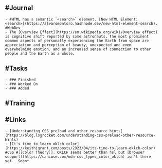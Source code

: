 ## #Journal
	- #HTML has a semantic `<search>` element. [New HTML Element: <search>](https://alvaromontoro.hashnode.dev/new-html-element-search). #WebDev
	- The [Overview Effect](https://en.wikipedia.org/wiki/Overview_effect) is cognitive shift reported by some astronauts. The most prominent common aspects of personally experiencing the Earth from space are appreciation and perception of beauty, unexpected and even overwhelming emotion, and an increased sense of connection to other people and the Earth as a whole.
## #Tasks
	- ### Finished
	- ### Worked On
	- ### Added
## #Training
## #Links
	- [Understanding CSS preload and other resource hints](https://blog.logrocket.com/understanding-css-preload-other-resource-hints)
	- [It's time to learn oklch color](https://keithjgrant.com/posts/2023/04/its-time-to-learn-oklch-color) #CSS #[[Color Theory]]. OKLCH seems better than hsl but [browser support](https://caniuse.com/mdn-css_types_color_oklch) isn't there yet.  Soon*